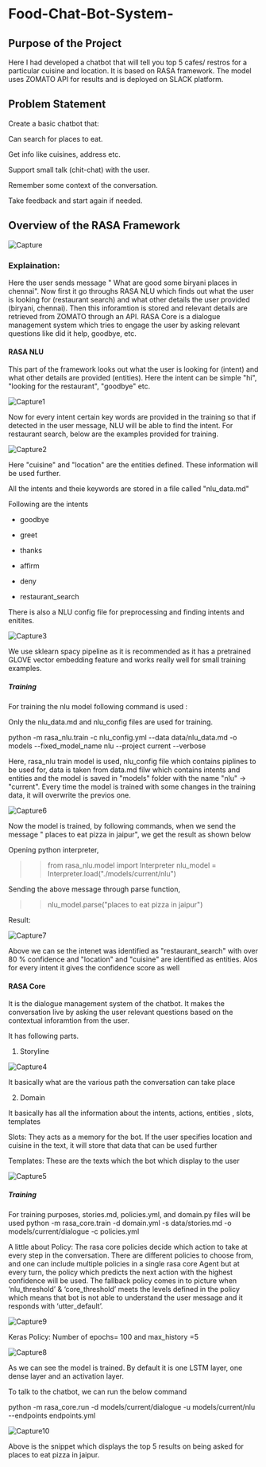 # Food-Chat-Bot-System-

## Purpose of the Project 

Here I had developed a chatbot that will tell you top 5 cafes/ restros for a particular cuisine and location. It is based on RASA framework. The model uses ZOMATO API for results and is deployed on SLACK platform. 


## Problem Statement

Create a basic chatbot that:

Can search for places to eat.

Get info like cuisines, address etc.

Support small talk (chit-chat) with the user.

Remember some context of the conversation.

Take feedback and start again if needed.



## Overview of the RASA Framework 

![Capture](https://user-images.githubusercontent.com/36281158/89032872-326d6d80-d353-11ea-904e-05c4402abb11.PNG)


### Explaination:

Here the user sends message " What are good some biryani places in chennai". Now first it go throughs RASA NLU which finds out what the user is looking for (restaurant search) and what other details the user provided (biryani, chennai). Then this inforamtion is stored and relevant details are retrieved from ZOMATO through an API. RASA Core is a dialogue management system which tries to engage the user by asking relevant questions like did it help, goodbye, etc. 


#### RASA NLU 

This part of the framework looks out what the user is looking for (intent) and what other details are provided (entities). Here the intent can be simple "hi", "looking for the restaurant", "goodbye" etc. 

![Capture1](https://user-images.githubusercontent.com/36281158/89034052-d22bfb00-d355-11ea-9548-02d3ef67f351.PNG)

Now for every intent certain key words are provided in the training so that if detected in the user message, NLU will be able to find the intent. For restaurant search, below are the examples provided for training. 

![Capture2](https://user-images.githubusercontent.com/36281158/89034360-6a29e480-d356-11ea-8e02-a59f84de0957.PNG)

Here "cuisine" and "location" are the entities defined. These information will be used further. 

All the intents and theie keywords are stored in a file called "nlu_data.md" 

Following are the intents

- goodbye 

- greet

- thanks

- affirm

- deny

- restaurant_search

There is also a NLU config file for preprocessing and finding intents and enitites. 

![Capture3](https://user-images.githubusercontent.com/36281158/89036846-1372d980-d35b-11ea-9065-99f57d0e40c0.PNG)

We use sklearn spacy pipeline as it is recommended as it has a pretrained GLOVE vector embedding feature and works really well for small training examples. 

##### Training 

For training the nlu model following command is used :

Only the nlu_data.md and nlu_config files are used for training.

python -m rasa_nlu.train -c nlu_config.yml --data data/nlu_data.md -o models --fixed_model_name nlu --project current --verbose

Here, rasa_nlu train model is used, nlu_config file which contains piplines to be used for, data is taken from data.md filw which contains intents and entities and the model is saved in "models" folder with the name "nlu" -> "current". Every time the model is trained with some changes in the training data, it will overwrite the previos one. 
 
![Capture6](https://user-images.githubusercontent.com/36281158/89103016-41741e80-d42c-11ea-87ec-882852c04f11.PNG)

Now the model is trained, by following commands, when we send the message " places to eat pizza in jaipur", we get the result as shown below

Opening python interpreter,

>>from rasa_nlu.model import Interpreter
>>nlu_model = Interpreter.load("./models/current/nlu")

Sending the above message through parse function, 

>>nlu_model.parse("places to eat pizza in jaipur")
 
Result: 

![Capture7](https://user-images.githubusercontent.com/36281158/89103199-a1b79000-d42d-11ea-82c9-5cb64f5df196.PNG)

Above we can se the intenet was identified as "restaurant_search" with over 80 % confidence and "location" and "cuisine" are identified as entities. Alos for every intent it gives the confidence score as well

 
#### RASA Core 

It is the dialogue management system of the chatbot. It makes the conversation live by asking the user relevant questions based on the contextual inforamtion from the user. 

It has following parts.

1. Storyline 

![Capture4](https://user-images.githubusercontent.com/36281158/89043461-23dc8180-d366-11ea-8a88-503d4ea95d6d.PNG)

It basically what are the various path the conversation can take place

2. Domain

It basically has all the information about the intents, actions, entities , slots, templates

Slots: They acts as a memory for the bot. If the user specifies location and cuisine in the text, it will store that data that can be used further 

Templates: These are the texts which the bot which display to the user 


![Capture5](https://user-images.githubusercontent.com/36281158/89043914-dc0a2a00-d366-11ea-9c9f-b735c79f7e28.PNG)

##### Training 

For training purposes, stories.md, policies.yml, and domain.py files will be used 
python -m rasa_core.train -d domain.yml -s data/stories.md -o models/current/dialogue -c policies.yml

A little about Policy:
The rasa core policies decide which action to take at every step in the conversation. There are different policies to choose from, and one can include multiple policies in a single rasa core Agent but at every turn, the policy which predicts the next action with the highest confidence will be used. The fallback policy comes in to picture when ‘nlu_threshold’ & ‘core_threshold’ meets the levels defined in the policy which means that bot is not able to understand the user message and it responds with ‘utter_default’.


![Capture9](https://user-images.githubusercontent.com/36281158/89104004-a121f800-d433-11ea-9c64-9e5c5ad19dce.PNG)

Keras Policy: Number of epochs= 100 and max_history =5 

![Capture8](https://user-images.githubusercontent.com/36281158/89103893-f14c8a80-d432-11ea-90ec-8b634f5f9fdd.PNG)


As we can see the model is trained. By default it is one LSTM layer, one dense layer and an activation layer. 

To talk to the chatbot, we can run the below command

python -m rasa_core.run -d models/current/dialogue -u models/current/nlu --endpoints endpoints.yml

![Capture10](https://user-images.githubusercontent.com/36281158/89105782-d5041a00-d441-11ea-892d-1d72ae1d5b80.PNG)

Above is the snippet which displays the top 5 results on being asked for places to eat pizza in jaipur. 
